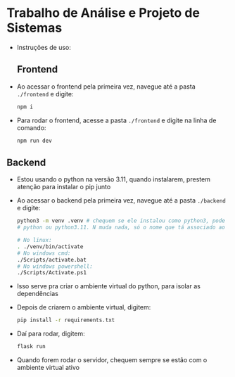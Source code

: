 # Trabalho de Análise e Projeto de Sistemas

- Instruções de uso:

  ## Frontend

- Ao acessar o frontend pela primeira vez, navegue até a pasta `./frontend` e digite:

  ```sh
  npm i
  ```

- Para rodar o frontend, acesse a pasta `./frontend` e digite na linha de comando:

  ```sh
  npm run dev
  ```

## Backend

- Estou usando o python na versão 3.11, quando instalarem, prestem atenção para instalar o pip junto

- Ao acessar o backend pela primeira vez, navegue até a pasta `./backend` e digite:

  ```sh
  python3 -m venv .venv # chequem se ele instalou como python3, pode ter sido só
  # python ou python3.11. N muda nada, só o nome que tá associado ao binário

  # No linux:
  . ./venv/bin/activate
  # No windows cmd:
  ./Scripts/activate.bat
  # No windows powershell:
  ./Scripts/Activate.ps1
  ```

- Isso serve pra criar o ambiente virtual do python, para isolar as dependências

- Depois de criarem o ambiente virtual, digitem:

  ```sh
  pip install -r requirements.txt
  ```

- Daí para rodar, digitem:

  ```sh
  flask run
  ```

- Quando forem rodar o servidor, chequem sempre se estão com o ambiente virtual ativo
